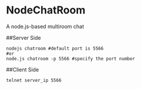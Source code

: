 NodeChatRoom
============

A node.js-based multiroom chat

##Server Side

```
nodejs chatroom #default port is 5566
#or
node.js chatroom -p 5566 #specify the port number
```

##Client Side
```
telnet server_ip 5566
```

